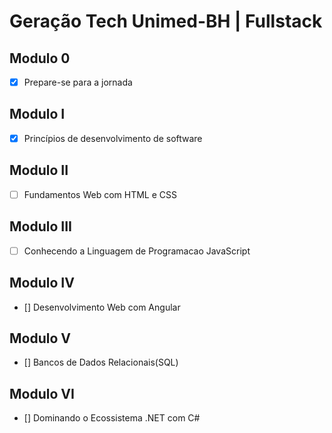 # Geração Tech Unimed-BH | Fullstack

## Modulo 0

- [x] Prepare-se para a jornada


## Modulo I

- [x] Princípios de desenvolvimento de software

## Modulo II

- [ ] Fundamentos Web com HTML e CSS

## Modulo III

- [ ] Conhecendo a Linguagem de Programacao JavaScript

## Modulo IV

- [] Desenvolvimento Web com Angular

## Modulo V

- [] Bancos de Dados Relacionais(SQL)

## Modulo VI

- [] Dominando o Ecossistema .NET com C#




